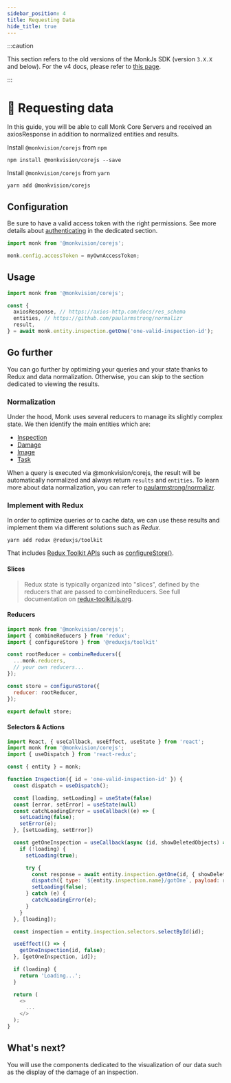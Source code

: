 ```yaml
---
sidebar_position: 4
title: Requesting Data
hide_title: true
---
```


:::caution

This section refers to the old versions of the MonkJs SDK (version `3.X.X` and below). For the v4 docs, please refer to
[this page](docs/introduction.md).

:::

# 📨 Requesting data

In this guide, you will be able to call Monk Core Servers
and received an axiosResponse in addition to normalized entities and results.

Install `@monkvision/corejs` from `npm`
```npm
npm install @monkvision/corejs --save
```

Install `@monkvision/corejs` from `yarn`
```yarn
yarn add @monkvision/corejs
```

## Configuration
Be sure to have a valid access token with the right permissions.
See more details about [authenticating](docs/v3-docs/guides/authenticating.md) in the dedicated section.

```js
import monk from '@monkvision/corejs';

monk.config.accessToken = myOwnAccessToken;
```

## Usage
```js
import monk from '@monkvision/corejs';

const {
  axiosResponse, // https://axios-http.com/docs/res_schema
  entities, // https://github.com/paularmstrong/normalizr
  result,
} = await monk.entity.inspection.getOne('one-valid-inspection-id');
```

## Go further

You can go further by optimizing your queries and your state
thanks to Redux and data normalization.
Otherwise, you can skip to the section dedicated to viewing the results.

### Normalization

Under the hood, Monk uses several reducers to manage its slightly complex state.
We then identify the main entities which are:
- [Inspection](docs/v3-docs/apis/javascript/inspection.md)
- [Damage](docs/v3-docs/apis/javascript/damage.md)
- [Image](docs/v3-docs/apis/javascript/image.md)
- [Task](docs/v3-docs/apis/javascript/task.md)

When a query is executed via @monkvision/corejs,
the result will be automatically normalized and always return `results` and `entities`.
To learn more about data normalization,
you can refer to [paularmstrong/normalizr](https://github.com/paularmstrong/normalizr).

### Implement with Redux

In order to optimize queries or to cache data,
we can use these results and implement them
via different solutions such as _Redux_.

```yarn
yarn add redux @reduxjs/toolkit
```

That includes
[Redux Toolkit APIs](https://redux-toolkit.js.org/introduction/getting-started#whats-included)
such as [configureStore()](https://redux-toolkit.js.org/api/configureStore).

#### Slices

> Redux state is typically organized into "slices",
> defined by the reducers that are passed to combineReducers.
> See full documentation on
> [redux-toolkit.js.org](https://redux-toolkit.js.org/usage/usage-guide#creating-slices-of-state).

#### Reducers

```javascript
import monk from '@monkvision/corejs';
import { combineReducers } from 'redux';
import { configureStore } from '@reduxjs/toolkit'

const rootReducer = combineReducers({
  ...monk.reducers,
  // your own reducers...
});

const store = configureStore({
  reducer: rootReducer,
});

export default store;
```

#### Selectors & Actions

```javascript
import React, { useCallback, useEffect, useState } from 'react';
import monk from '@monkvision/corejs';
import { useDispatch } from 'react-redux';

const { entity } = monk;

function Inspection({ id = 'one-valid-inspection-id' }) {
  const dispatch = useDispatch();

  const [loading, setLoading] = useState(false)
  const [error, setError] = useState(null)
  const catchLoadingError = useCallback((e) => {
    setLoading(false);
    setError(e);
  }, [setLoading, setError])

  const getOneInspection = useCallback(async (id, showDeletedObjects) => {
    if (!loading) {
      setLoading(true);

      try {
        const response = await entity.inspection.getOne(id, { showDeletedObjects });
        dispatch({ type: `${entity.inspection.name}/gotOne`, payload: response });
        setLoading(false);
      } catch (e) {
        catchLoadingError(e);
      }
    }
  }, [loading]);

  const inspection = entity.inspection.selectors.selectById(id);

  useEffect(() => {
    getOneInspection(id, false);
  }, [getOneInspection, id]);

  if (loading) {
    return 'Loading...';
  }

  return (
    <>
      ...
    </>
  );
}
```

## What's next?

You will use the components dedicated to the visualization of our data
such as the display of the damage of an inspection.
